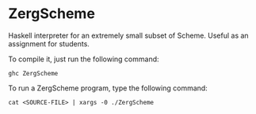 ZergScheme
==========

Haskell interpreter for an extremely small subset of Scheme. Useful as an assignment for students.

To compile it, just run the following command:
  
    ghc ZergScheme
  

To run a ZergScheme program, type the following command:

    cat <SOURCE-FILE> | xargs -0 ./ZergScheme
